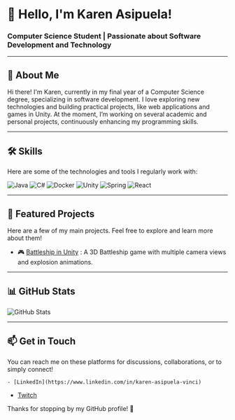 # 👋 Hello, I'm Karen Asipuela!
### Computer Science Student | Passionate about Software Development and Technology

---

## 🌟 About Me
Hi there! I'm Karen, currently in my final year of a Computer Science degree, specializing in software development. I love exploring new technologies and building practical projects, like web applications and games in Unity. At the moment, I’m working on several academic and personal projects, continuously enhancing my programming skills.

---

## 🛠 Skills
Here are some of the technologies and tools I regularly work with:

![Java](https://img.shields.io/badge/Java-%23ED8B00.svg?style=for-the-badge&logo=java&logoColor=white)
![C#](https://img.shields.io/badge/C%23-%23239120.svg?style=for-the-badge&logo=c-sharp&logoColor=white)
![Docker](https://img.shields.io/badge/Docker-2496ED?style=for-the-badge&logo=docker&logoColor=white)
![Unity](https://img.shields.io/badge/Unity-%23000000.svg?style=for-the-badge&logo=unity&logoColor=white)
![Spring](https://img.shields.io/badge/Spring-%236DB33F.svg?style=for-the-badge&logo=spring&logoColor=white)
![React](https://img.shields.io/badge/React-%2320232a.svg?style=for-the-badge&logo=react&logoColor=%2361DAFB)

---

## 🌈 Featured Projects
Here are a few of my main projects. Feel free to explore and learn more about them!

- 🎮 [Battleship in Unity](https://github.com/karen-asipuela-vinci/bataille-navale) : A 3D Battleship game with multiple camera views and explosion animations.

---

## 📊 GitHub Stats
![GitHub Stats](https://github-readme-stats.vercel.app/api?username=karen-asipuela-vinci&show_icons=true&theme=radical)

---

## 📫 Get in Touch
You can reach me on these platforms for discussions, collaborations, or to simply connect!

``` - [LinkedIn](https://www.linkedin.com/in/karen-asipuela-vinci) ```
- [Twitch](https://twitch.tv/Kaeli1834)

Thanks for stopping by my GitHub profile! 🚀
